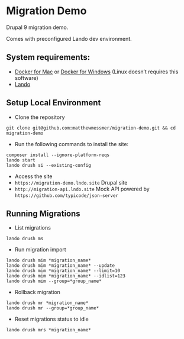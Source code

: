 
# Migration Demo

Drupal 9 migration demo.

Comes with preconfigured Lando dev environment.

## System requirements:
* [Docker for Mac](https://docs.docker.com/desktop/mac/install/) or [Docker for Windows](https://docs.docker.com/desktop/windows/install/) (Linux doesn’t requires this software)
* [Lando](https://docs.lando.dev/getting-started/installation.html)

## Setup Local Environment
* Clone the repository
```
git clone git@github.com:matthewmessmer/migration-demo.git && cd migration-demo
```
* Run the following commands to install the site:
```
composer install --ignore-platform-reqs
lando start
lando drush si --existing-config
```
* Access the site
* `https://migration-demo.lndo.site` Drupal site
* `http://migration-api.lndo.site` Mock API powered by `https://github.com/typicode/json-server`

## Running Migrations

* List migrations
```
lando drush ms
```

* Run migration import
```
lando drush mim *migration_name*
lando drush mim *migration_name* --update
lando drush mim *migration_name* --limit=10
lando drush mim *migration_name* --idlist=123
lando drush mim --group=*group_name*
```

* Rollback migration
```
lando drush mr *migration_name*
lando drush mr --group=*group_name*
```

* Reset migrations status to idle
```
lando drush mrs *migration_name*
```
